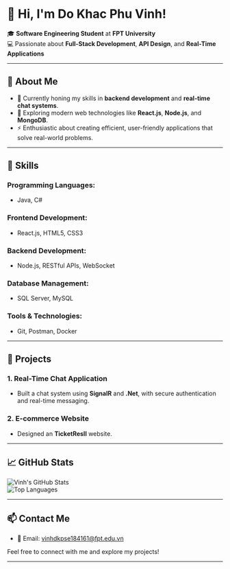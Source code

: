 # 👋 Hi, I'm **Do Khac Phu Vinh**!  

🎓 **Software Engineering Student** at **FPT University**  
💻 Passionate about **Full-Stack Development**, **API Design**, and **Real-Time Applications**  

---

## 🌟 About Me  
- 🔭 Currently honing my skills in **backend development** and **real-time chat systems**.  
- 🌱 Exploring modern web technologies like **React.js**, **Node.js**, and **MongoDB**.  
- ⚡ Enthusiastic about creating efficient, user-friendly applications that solve real-world problems.  

---

## 💼 Skills  
### **Programming Languages:**  
- Java, C#  

### **Frontend Development:**  
- React.js, HTML5, CSS3  

### **Backend Development:**  
- Node.js, RESTful APIs, WebSocket  

### **Database Management:**  
- SQL Server, MySQL  

### **Tools & Technologies:**  
- Git, Postman, Docker

---

## 🚀 Projects  
### **1. Real-Time Chat Application**  
- Built a chat system using **SignalR** and **.Net**, with secure authentication and real-time messaging.  

### **2. E-commerce Website**  
- Designed an **TicketResll** website.  

---

## 📈 GitHub Stats  
![Vinh's GitHub Stats](https://github-readme-stats.vercel.app/api?username=IKurokami&show_icons=true&theme=radical)  
![Top Languages](https://github-readme-stats.vercel.app/api/top-langs/?username=IKurokami&layout=compact&theme=radical)  

---

## 📫 Contact Me  
- 📧 Email: [vinhdkpse184161@fpt.edu.vn](mailto:vinhdkpse184161@fpt.edu.vn)  

Feel free to connect with me and explore my projects!

---
